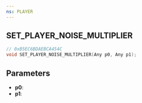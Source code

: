 ```yaml
---
ns: PLAYER
---
```

## SET_PLAYER_NOISE_MULTIPLIER

```c
// 0xB5EC6BDAEBCA454C
void SET_PLAYER_NOISE_MULTIPLIER(Any p0, Any p1);
```

## Parameters
* **p0**:
* **p1**:
